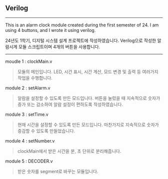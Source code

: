 ## Verilog

----------------

This is an alarm clock module created during the first semester of 24.
I am using 4 buttons, and I wrote it using verilog.

24년도 1학기, 디지털 시스템 설계 프로젝트에 작성하였습니다.
Verilog으로 작성한 알람시계 모듈 스크립트이며 4개의 버튼을 사용합니다.

----------------

moudle 1 : clockMain.v
> 모듈의 메인입니다. LED, 시간 표시, 시간 계산, 모드 변경 및 출력 등 여러가지 작업을 수행합니다.

module 2 : setAlarm.v
> 알람을 설정할 수 있도록 만든 모드입니다. 버튼을 눌렀을 때 지속적으로 숫자가 증가 또는 감소하여 알람 설정이 편하도록 작성하였습니다.

module 3 : setTime.v
> 현재 시간을 설정할 수 있도록 만든 모드입니다. 마찬가지로 지속적으로 숫자가 증감할 수 있도록 만들었습니다.

module 4 : setNumber.v
> clockMain에서 받은 시간을 분, 초 단위로 분리해줍니다.

module 5 : DECODER.v
> 받은 숫자를 segment로 바꾸는 모듈입니다.


